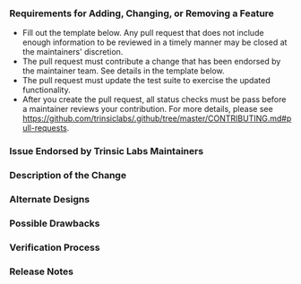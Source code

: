 ### Requirements for Adding, Changing, or Removing a Feature

* Fill out the template below. Any pull request that does not include enough
information to be reviewed in a timely manner may be closed at
the maintainers' discretion.
* The pull request must contribute a change that has been endorsed by the
maintainer team. See details in the template below.
* The pull request must update the test suite to exercise
the updated functionality.
* After you create the pull request, all status checks must be pass before a
maintainer reviews your contribution. For more details, please see
<https://github.com/trinsiclabs/.github/tree/master/CONTRIBUTING.md#pull-requests>.

### Issue Endorsed by Trinsic Labs Maintainers

<!--

Link to the issue that your change relates to.

To contribute an enhancement that isn't covered in an existing issue, please
follow our guide for suggesting an enhancement:
https://github.com/trinsiclabs/.github/blob/master/CONTRIBUTING.md#suggesting-enhancements

To contribute other changes, you must use a different template. You can see all
templates at
https://github.com/trinsiclabs/.github/tree/master/.github/PULL_REQUEST_TEMPLATE.

-->

### Description of the Change

<!--

We must be able to understand the design of your change from this description.
If we can't get a good idea of what the code will be doing from the description
here, the pull request may be closed at the maintainers' discretion. Keep in
mind that the maintainer reviewing this PR may not be familiar with or have
worked with the code here recently, so please walk us through the concepts.

-->

### Alternate Designs

<!--

Explain what other alternates were considered and why the proposed
version was selected

-->

### Possible Drawbacks

<!--

What are the possible side-effects or negative impacts of the code change?

-->

### Verification Process

<!--

What process did you follow to verify that your change has the desired effects?

* How did you verify that all new functionality works as expected?
* How did you verify that all changed functionality works as expected?
* How did you verify that the change has not introduced any regressions?

Describe the actions you performed (including buttons you clicked, text you
typed, commands you ran, etc.), and describe the results you observed.

-->

### Release Notes

<!--

Please describe the changes in a single line that explains this improvement in
terms that a user can understand. This text will be used in the release notes.

If this change is not user-facing or notable enough to be included in release
notes you may use the strings "Not applicable" or "N/A" here.

Examples:

* Add bulk delete action to item list.
* Fixes an issue where duplicate labels are being displaying.
* Increase the performance of searching records by date range.

-->
